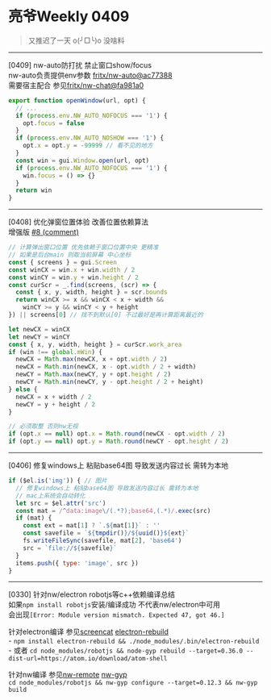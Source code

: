 # 亮爷Weekly 0409

> 又推迟了一天 o(╯□╰)o 没啥料

---

[0409] nw-auto防打扰 禁止窗口show/focus  
nw-auto负责提供env参数 [fritx/nw-auto@ac77388](https://github.com/fritx/nw-auto/commit/ac773884393e285434f69ba16c663e5a1f1c8c9b)  
需要宿主配合 参见[fritx/nw-chat@fa981a0](https://github.com/fritx/nw-chat/commit/fa981a019099d865a5bc59d7c6c3b388ec046fdd)

```js
export function openWindow(url, opt) {
  // ...
  if (process.env.NW_AUTO_NOFOCUS === '1') {
    opt.focus = false
  }
  if (process.env.NW_AUTO_NOSHOW === '1') {
    opt.x = opt.y = -99999 // 看不见的地方
  }
  const win = gui.Window.open(url, opt)
  if (process.env.NW_AUTO_NOFOCUS === '1') {
    win.focus = () => {}
  }
  return win
}
```

---

[0408] 优化弹窗位置体验 改善位置依赖算法  
增强版 [#8 (comment)](https://github.com/fritx/secret/issues/8#issuecomment-172453608)

```js
// 计算弹出窗口位置 优先依赖于窗口位置中央 更精准
// 如果是后台main 则取当前屏幕 中心坐标
const { screens } = gui.Screen
const winCX = win.x + win.width / 2
const winCY = win.y + win.height / 2
const curScr = _.find(screens, (scr) => {
  const { x, y, width, height } = scr.bounds
  return winCX >= x && winCX < x + width &&
    winCY >= y && winCY < y + height
}) || screens[0] // 找不到默认[0] 不过最好是再计算距离最近的

let newCX = winCX
let newCY = winCY
const { x, y, width, height } = curScr.work_area
if (win !== global.mWin) {
  newCX = Math.max(newCX, x + opt.width / 2)
  newCX = Math.min(newCX, x - opt.width / 2 + width)
  newCY = Math.max(newCY, y + opt.height / 2)
  newCY = Math.min(newCY, y - opt.height / 2 + height)
} else {
  newCX = x + width / 2
  newCY = y + height / 2
}

// 必须取整 否则nw无视
if (opt.x == null) opt.x = Math.round(newCX - opt.width / 2)
if (opt.y == null) opt.y = Math.round(newCY - opt.height / 2)
```

---

[0406] 修复windows上 粘贴base64图 导致发送内容过长 需转为本地

```js
if ($el.is('img')) { // 图片
  // 修复windows上 粘贴base64图 导致发送内容过长 需转为本地
  // mac上系统会自动转化
  let src = $el.attr('src')
  const mat = /^data:image\/(.*?);base64,(.*)/.exec(src)
  if (mat) {
    const ext = mat[1] ? `.${mat[1]}` : ''
    const savefile = `${tmpdir()}/${uuid()}${ext}`
    fs.writeFileSync(savefile, mat[2], 'base64')
    src = `file://${savefile}`
  }
  items.push({ type: 'image', src })
}
```

---

[0330] 针对nw/electron robotjs等c++依赖编译总结  
如果`npm install robotjs`安装/编译成功 不代表nw/electron中可用  
会出现`[Error: Module version mismatch. Expected 47, got 46.]`

针对electron编译 参见[screencat](https://github.com/maxogden/screencat) [electron-rebuild](https://github.com/electron/electron-rebuild)  
\- `npm install electron-rebuild && ./node_modules/.bin/electron-rebuild`  
\- 或者 `cd node_modules/robotjs && node-gyp rebuild --target=0.36.0 --dist-url=https://atom.io/download/atom-shell`

针对nw编译 参见[nw-remote](https://github.com/fritx/nw-remote) [nw-gyp](https://github.com/nwjs/nw-gyp)  
`cd node_modules/robotjs && nw-gyp configure --target=0.12.3 && nw-gyp build`
